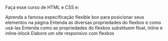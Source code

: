 Faça esse curso de HTML e CSS e:

Aprenda a famosa especificação flexible box para posicionar seus elementos na página
Entenda as diversas propriedades do flexbox e como usá-las
Entenda como as propriedades do flexbox substituem float, inline e inline-block
Elabore um site responsivo com flexbox

